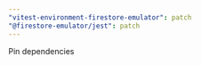 ```yaml
---
"vitest-environment-firestore-emulator": patch
"@firestore-emulator/jest": patch
---
```


Pin dependencies